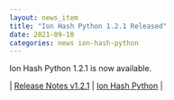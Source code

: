 ```yaml
---
layout: news_item
title: "Ion Hash Python 1.2.1 Released"
date: 2021-09-10
categories: news ion-hash-python
---
```


Ion Hash Python 1.2.1 is now available.

| [Release Notes v1.2.1](https://github.com/amazon-ion/ion-hash-python/releases/tag/v1.2.1) | [Ion Hash Python](https://github.com/amazon-ion/ion-hash-python) |

